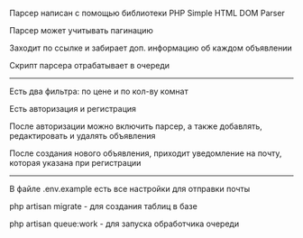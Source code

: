 <p>Парсер написан с помощью библиотеки PHP Simple HTML DOM Parser</p>
<p>Парсер может учитывать пагинацию</p>
<p>Заходит по ссылке и забирает доп. информацию об каждом объявлении</p>
<p>Скрипт парсера отрабатывает в очереди</p>
<hr>
<p>Есть два фильтра: по цене и по кол-ву комнат</p>
<p>Есть авторизация и регистрация</p>
<p>После авторизации можно включить парсер, а также добавлять, редактировать и удалять объявления</p>
<p>После создания нового объявления, приходит уведомление на почту, которая указана при регистрации</p>
<hr>
<p>В файле .env.example есть все настройки для отправки почты</p>
<p>php artisan migrate - для создания таблиц в базе</p>
<p>php artisan queue:work - для запуска обработчика очереди</p>
